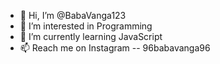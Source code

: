 - 👋 Hi, I’m @BabaVanga123
- 👀 I’m interested in Programming
- 🌱 I’m currently learning JavaScript
- 📫 Reach me on Instagram -- 96babavanga96
